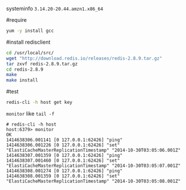 systeminfo
`3.14.20-20.44.amzn1.x86_64`


#require
```bash
yum -y install gcc
```

#install redisclient
```bash
cd /usr/local/src/
wget "http://download.redis.io/releases/redis-2.8.9.tar.gz"
tar zxvf redis-2.8.9.tar.gz
cd redis-2.8.9
make
make install
```

#test  
```bash
redis-cli -h host get key
```

`monitor` like `tail -f`
```
# redis-cli -h host
host:6379> monitor
OK
1414638306.001141 [0 127.0.0.1:62426] "ping"
1414638306.001226 [0 127.0.0.1:62426] "set" "ElastiCacheMasterReplicationTimestamp" "2014-10-30T03:05:06.001Z"
1414638307.001359 [0 127.0.0.1:62426] "ping"
1414638307.001460 [0 127.0.0.1:62426] "set" "ElastiCacheMasterReplicationTimestamp" "2014-10-30T03:05:07.001Z"
1414638308.001274 [0 127.0.0.1:62426] "ping"
1414638308.001359 [0 127.0.0.1:62426] "set" "ElastiCacheMasterReplicationTimestamp" "2014-10-30T03:05:08.001Z"
```
